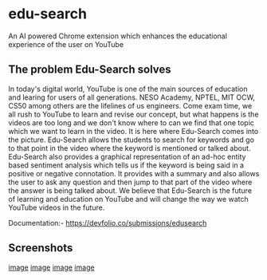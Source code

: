 # edu-search
An AI powered Chrome extension which enhances the educational experience of the user on YouTube

## The problem Edu-Search solves
In today's digital world, YouTube is one of the main sources of education and learing for users of all generations. NESO Academy, NPTEL, MIT OCW, CS50 among others are the lifelines of us engineers. Come exam time, we all rush to YouTube to learn and revise our concept, but what happens is the videos are too long and we don't know where to can we find that one topic which we want to learn in the video. It is here where Edu-Search comes into the picture. Edu-Search allows the students to search for keywords and go to that point in the video where the keyword is mentioned or talked about. Edu-Search also provides a graphical representation of an ad-hoc entity based sentiment analysis which tells us if the keyword is being said in a positive or negative connotation. It provides with a summary and also allows the user to ask any question and then jump to that part of the video where the answer is being talked about. We believe that Edu-Search is the future of learning and education on YouTube and will change the way we watch YouTube videos in the future.

Documentation:- https://devfolio.co/submissions/edusearch

## Screenshots
[image](./Screenshot/1.jpeg)
[image](./Screenshot/2.jpeg)
[image](./Screenshot/3.jpeg)
[image](./Screenshot/4.jpeg)